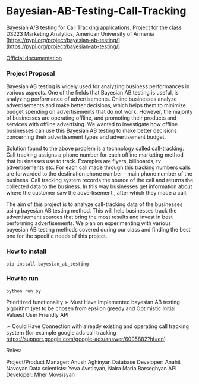 # Bayesian-AB-Testing-Call-Tracking
Bayesian A/B testing for Call Tracking applications. Project for the class DS223 Marketing Analytics, American University of Armenia  
[https://pypi.org/project/bayesian-ab-testing/](https://pypi.org/project/bayesian-ab-testing/)

[Official documentation](https://mkdocs.bayesian.movsisyan.info)

### Project Proposal 

Bayesian AB testing is widely used for analyzing business performances in various aspects. One of the fields that Bayesian AB testing is useful, is analyzing performance of advertisements. Online businesses analyze advertisements and make better decisions, which helps them to minimize budget spending on advertisements that do not work. However, the majority of businesses are operating offline, and promoting their products and services with offline advertising. We wanted to investigate how offline businesses can use this Bayesian AB testing to make better decisions concerning their advertisement types and advertisement budget. 

Solution found to the above problem is a technology called call-tracking. Call tracking assigns a phone number for each offline marketing method that businesses use to track. Examples are flyers, billboards, tv advertisements etc. For each call made through this tracking numbers calls are forwarded to the destination phone number - main phone number of the business. Call tracking system records the source of the call and returns the collected data to the business. In this way businesses get information about where the customer saw the advertisement , after which they made a call. 

The aim of this project is to analyze call-tracking data of the businesses using bayesian AB testing method. This will help businesses track the advertisement sources that bring the most results and invest in best performing advertisements. We plan on experimenting with various bayesian AB testing methods covered during our class and finding the best one for the specific needs of this project. 


### How to install

```
pip install bayesian_ab_testing
```

### How to run

```
python run.py
```

Prioritized functionality
➢	Must Have
Implemented bayesian AB testing algorithm (yet to be chosen from epsilon greedy and Optimistic Initial Values)
User Friendly API
 
➢	Could Have 
Connection with already existing and operating call tracking system (for example google ads call tracking https://support.google.com/google-ads/answer/6095882?hl=en)



Roles:

Project/Product Manager: Anush Aghinyan
Database Developer: Anahit Navoyan
Data scientists: Yeva Avetisyan, Naira Maria Barseghyan
API Developer: Mher Movsisyan



